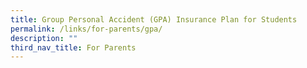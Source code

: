```yaml
---
title: Group Personal Accident (GPA) Insurance Plan for Students
permalink: /links/for-parents/gpa/
description: ""
third_nav_title: For Parents
---
```

